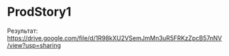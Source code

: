 # ProdStory1

Результат: https://drive.google.com/file/d/1R98kXU2VSemJmMn3uR5FRKzZpcB57nNV/view?usp=sharing
